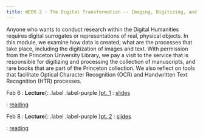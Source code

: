 ```yaml
---
title: WEEK 2 - The Digital Transformation -- Imaging, Digitizing, and Understanding Data
---
```


Anyone who wants to conduct research within the Digital Humanities requires digital surrogates or representations of real, physical objects. In this module, we examine how data is created; what are the processes that take place, including the digitization of images and text. With permission from the Princeton University Library, we pay a visit to the service that is responsible for digitizing and processing the collection of manuscripts, and rare books that are part of the Princeton collection. We also reflect on tools that facilitate Optical Character Recognition (OCR) and Handwritten Text Recognition (HTR) processes.

Feb 6 
: **Lecture**{: .label .label-purple }[pt. 1](#)
  : [slides](https://registrar.princeton.edu/course-offerings/course-details?term=1244&courseid=013536)

  : [reading](https://registrar.princeton.edu/course-offerings/course-details?term=1244&courseid=013536)
  
Feb 8
: **Lecture**{: .label .label-purple }[pt. 2](#)
  : [slides](https://registrar.princeton.edu/course-offerings/course-details?term=1244&courseid=013536)
  
  : [reading](https://registrar.princeton.edu/course-offerings/course-details?term=1244&courseid=013536)